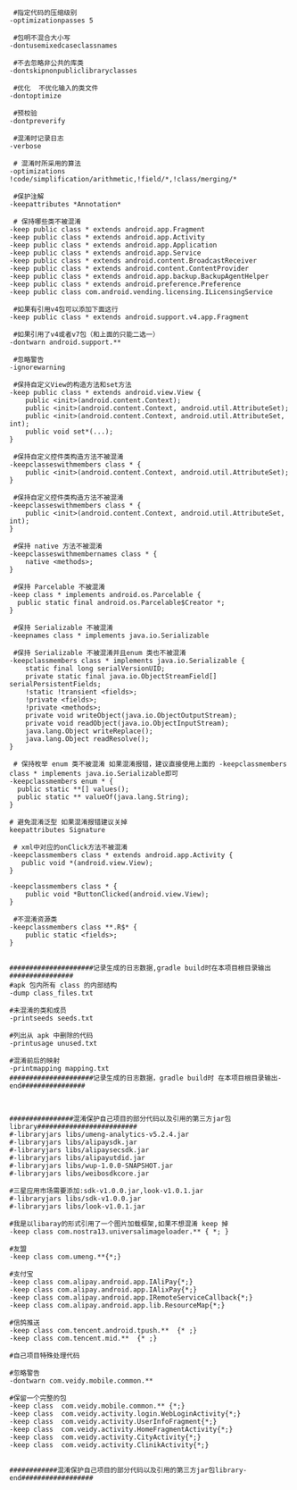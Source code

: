 	 #指定代码的压缩级别
	-optimizationpasses 5
	
	 #包明不混合大小写
	-dontusemixedcaseclassnames
	
	 #不去忽略非公共的库类
	-dontskipnonpubliclibraryclasses
	
	 #优化  不优化输入的类文件
	-dontoptimize
	
	 #预校验
	-dontpreverify
	
	 #混淆时记录日志
	-verbose
	
	 # 混淆时所采用的算法
	-optimizations !code/simplification/arithmetic,!field/*,!class/merging/*
	
	 #保护注解
	-keepattributes *Annotation*
	
	 # 保持哪些类不被混淆
	-keep public class * extends android.app.Fragment
	-keep public class * extends android.app.Activity
	-keep public class * extends android.app.Application
	-keep public class * extends android.app.Service
	-keep public class * extends android.content.BroadcastReceiver
	-keep public class * extends android.content.ContentProvider
	-keep public class * extends android.app.backup.BackupAgentHelper
	-keep public class * extends android.preference.Preference
	-keep public class com.android.vending.licensing.ILicensingService
	
	 #如果有引用v4包可以添加下面这行
	-keep public class * extends android.support.v4.app.Fragment
	
	 #如果引用了v4或者v7包（和上面的只能二选一）
	-dontwarn android.support.**
	
	 #忽略警告
	-ignorewarning
	
	 #保持自定义View的构造方法和set方法
	-keep public class * extends android.view.View {
	    public <init>(android.content.Context);
	    public <init>(android.content.Context, android.util.AttributeSet);
	    public <init>(android.content.Context, android.util.AttributeSet, int);
	    public void set*(...);
	}
	
	 #保持自定义控件类构造方法不被混淆
	-keepclasseswithmembers class * {
	    public <init>(android.content.Context, android.util.AttributeSet);
	}
	
	 #保持自定义控件类构造方法不被混淆
	-keepclasseswithmembers class * {
	    public <init>(android.content.Context, android.util.AttributeSet, int);
	}
	
	 #保持 native 方法不被混淆
	-keepclasseswithmembernames class * {
	    native <methods>;
	}
	
	 #保持 Parcelable 不被混淆
	-keep class * implements android.os.Parcelable {
	  public static final android.os.Parcelable$Creator *;
	}
	
	 #保持 Serializable 不被混淆
	-keepnames class * implements java.io.Serializable
	
	 #保持 Serializable 不被混淆并且enum 类也不被混淆
	-keepclassmembers class * implements java.io.Serializable {
	    static final long serialVersionUID;
	    private static final java.io.ObjectStreamField[] serialPersistentFields;
	    !static !transient <fields>;
	    !private <fields>;
	    !private <methods>;
	    private void writeObject(java.io.ObjectOutputStream);
	    private void readObject(java.io.ObjectInputStream);
	    java.lang.Object writeReplace();
	    java.lang.Object readResolve();
	}
	
	 # 保持枚举 enum 类不被混淆 如果混淆报错，建议直接使用上面的 -keepclassmembers class * implements java.io.Serializable即可
	-keepclassmembers enum * {
	  public static **[] values();
	  public static ** valueOf(java.lang.String);
	}
	
	# 避免混淆泛型 如果混淆报错建议关掉
	keepattributes Signature
	
	 # xml中对应的onClick方法不被混淆
	-keepclassmembers class * extends android.app.Activity {
	   public void *(android.view.View);
	}
	
	-keepclassmembers class * {
	    public void *ButtonClicked(android.view.View);
	}
	
	 #不混淆资源类
	-keepclassmembers class **.R$* {
	    public static <fields>;
	}
	
	
	#####################记录生成的日志数据,gradle build时在本项目根目录输出################
	#apk 包内所有 class 的内部结构
	-dump class_files.txt
	
	#未混淆的类和成员
	-printseeds seeds.txt
	
	#列出从 apk 中删除的代码
	-printusage unused.txt
	
	#混淆前后的映射
	-printmapping mapping.txt
	#####################记录生成的日志数据，gradle build时 在本项目根目录输出-end################
	
	
	
	################混淆保护自己项目的部分代码以及引用的第三方jar包library#########################
	#-libraryjars libs/umeng-analytics-v5.2.4.jar
	#-libraryjars libs/alipaysdk.jar
	#-libraryjars libs/alipaysecsdk.jar
	#-libraryjars libs/alipayutdid.jar
	#-libraryjars libs/wup-1.0.0-SNAPSHOT.jar
	#-libraryjars libs/weibosdkcore.jar
	
	#三星应用市场需要添加:sdk-v1.0.0.jar,look-v1.0.1.jar
	#-libraryjars libs/sdk-v1.0.0.jar
	#-libraryjars libs/look-v1.0.1.jar
	
	#我是以libaray的形式引用了一个图片加载框架,如果不想混淆 keep 掉
	-keep class com.nostra13.universalimageloader.** { *; }
	
	#友盟
	-keep class com.umeng.**{*;}
	
	#支付宝
	-keep class com.alipay.android.app.IAliPay{*;}
	-keep class com.alipay.android.app.IAlixPay{*;}
	-keep class com.alipay.android.app.IRemoteServiceCallback{*;}
	-keep class com.alipay.android.app.lib.ResourceMap{*;}
	
	#信鸽推送
	-keep class com.tencent.android.tpush.**  {* ;}
	-keep class com.tencent.mid.**  {* ;}
	
	#自己项目特殊处理代码
	
	#忽略警告
	-dontwarn com.veidy.mobile.common.**
	
	#保留一个完整的包
	-keep class  com.veidy.mobile.common.** {*;}
	-keep class  com.veidy.activity.login.WebLoginActivity{*;}
	-keep class  com.veidy.activity.UserInfoFragment{*;}
	-keep class  com.veidy.activity.HomeFragmentActivity{*;}
	-keep class  com.veidy.activity.CityActivity{*;}
	-keep class  com.veidy.activity.ClinikActivity{*;}
	
	
	############混淆保护自己项目的部分代码以及引用的第三方jar包library-end##################